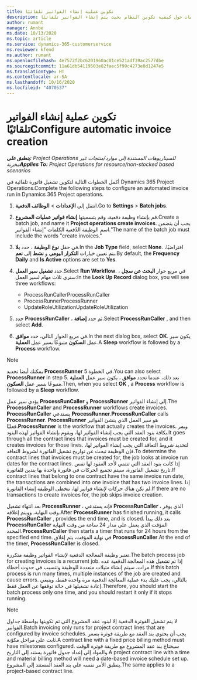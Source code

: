 ```yaml
---
title: تكوين عملية إنشاء الفواتير تلقائيًا
description: يقدم هذا الموضوع معلومات حول كيفية تكوين النظام بحيث يتم إنشاء الفواتير تلقائيًا.
author: rumant
manager: Annbe
ms.date: 10/13/2020
ms.topic: article
ms.service: dynamics-365-customerservice
ms.reviewer: kfend
ms.author: rumant
ms.openlocfilehash: 4e7572f2bc6201960ac01ce521adf39ac2577dbe
ms.sourcegitcommit: 11a61db54119503e82faec5f99c4273e8d1247e5
ms.translationtype: HT
ms.contentlocale: ar-SA
ms.lasthandoff: 10/16/2020
ms.locfileid: "4070537"
---
```

# <a name="configure-automatic-invoice-creation"></a><span data-ttu-id="e0071-103">تكوين عملية إنشاء الفواتير تلقائيًا</span><span class="sxs-lookup"><span data-stu-id="e0071-103">Configure automatic invoice creation</span></span>

<span data-ttu-id="e0071-104">_**ينطبق على:** Project Operations للسيناريوهات المستندة إلى موارد/منتجات غير مخزنة‬_</span><span class="sxs-lookup"><span data-stu-id="e0071-104">_**Applies To:** Project Operations for resource/non-stocked based scenarios_</span></span>


<span data-ttu-id="e0071-105">أكمل الخطوات التالية لتكوين تشغيل فاتورة تلقائية في Dynamics 365 Project Operations.</span><span class="sxs-lookup"><span data-stu-id="e0071-105">Complete the following steps to configure an automated invoice run in Dynamics 365 Project operations.</span></span>

1. <span data-ttu-id="e0071-106">انتقل إلى **الإعدادات** > **الوظائف الدفعية**.</span><span class="sxs-lookup"><span data-stu-id="e0071-106">Go to **Settings** > **Batch jobs**.</span></span>
2. <span data-ttu-id="e0071-107">قم بإنشاء وظيفة دفعية، وقم بتسميتها **إنشاء فواتير عمليات المشروع**.</span><span class="sxs-lookup"><span data-stu-id="e0071-107">Create a batch job, and name it **Project operations create invoices**.</span></span> <span data-ttu-id="e0071-108">يجب أن يتضمن اسم الوظيفة الدُفعية الكلمات "إنشاء الفواتير."</span><span class="sxs-lookup"><span data-stu-id="e0071-108">The name of the batch job must include the words "create invoices."</span></span>
3. <span data-ttu-id="e0071-109">في حقل **نوع الوظيفة** ، حدد **بلا**.</span><span class="sxs-lookup"><span data-stu-id="e0071-109">In the **Job Type** field, select **None**.</span></span> <span data-ttu-id="e0071-110">افتراضيًا، يتم تعيين  خيارات **التكرار اليومي** و **نشط** إلى **نعم**.</span><span class="sxs-lookup"><span data-stu-id="e0071-110">By default, the **Frequency Daily** and **Is Active** options are set to **Yes**.</span></span>
4. <span data-ttu-id="e0071-111">حدد **تشغيل سير العمل**.</span><span class="sxs-lookup"><span data-stu-id="e0071-111">Select **Run Workflow**.</span></span> <span data-ttu-id="e0071-112">في مربع حوار **البحث عن سجل** ، ستري ثلاث مهام لسير العمل:</span><span class="sxs-lookup"><span data-stu-id="e0071-112">In the **Look Up Record** dialog box, you will see three workflows:</span></span>

    - <span data-ttu-id="e0071-113">ProcessRunCaller</span><span class="sxs-lookup"><span data-stu-id="e0071-113">ProcessRunCaller</span></span>
    - <span data-ttu-id="e0071-114">ProcessRunner</span><span class="sxs-lookup"><span data-stu-id="e0071-114">ProcessRunner</span></span>
    - <span data-ttu-id="e0071-115">UpdateRoleUtilization</span><span class="sxs-lookup"><span data-stu-id="e0071-115">UpdateRoleUtilization</span></span>

5. <span data-ttu-id="e0071-116">حدد **ProcessRunCaller** ، ثم حدد **إضافة**.</span><span class="sxs-lookup"><span data-stu-id="e0071-116">Select **ProcessRunCaller** , and then select **Add**.</span></span>
6. <span data-ttu-id="e0071-117">في مربع الحوار التالي، حدد **موافق**.</span><span class="sxs-lookup"><span data-stu-id="e0071-117">In the next dialog box, select **OK**.</span></span> <span data-ttu-id="e0071-118">يكون سير عمل **السكون** متبوعًا بسير عمل **العملية**.</span><span class="sxs-lookup"><span data-stu-id="e0071-118">A **Sleep** workflow is followed by a **Process** workflow.</span></span>

  > [!NOTE]
  > <span data-ttu-id="e0071-119">يمكنك أيضا تحديد **ProcessRunner** في الخطوة 5.</span><span class="sxs-lookup"><span data-stu-id="e0071-119">You can also select **ProcessRunner** in step 5.</span></span> <span data-ttu-id="e0071-120">بعد ذلك، عندما تحدد **موافق** ، يكون سير عمل **العملية** متبوعًا بسير عمل **السكون**.</span><span class="sxs-lookup"><span data-stu-id="e0071-120">Then, when you select **OK** , a **Process** workflow is followed by a **Sleep** workflow.</span></span>

<span data-ttu-id="e0071-121">يؤدي سير عمل **ProcessRunCaller** و **ProcessRunner** إلى إنشاء الفواتير.</span><span class="sxs-lookup"><span data-stu-id="e0071-121">The **ProcessRunCaller** and **ProcessRunner** workflows create invoices.</span></span> <span data-ttu-id="e0071-122">**ProcessRunCaller** يستدعي **ProcessRunner**.</span><span class="sxs-lookup"><span data-stu-id="e0071-122">**ProcessRunCaller** calls **ProcessRunner**.</span></span> <span data-ttu-id="e0071-123">**ProcessRunner** هو سير العمل الذي ينشئ الفواتير فعليًا.</span><span class="sxs-lookup"><span data-stu-id="e0071-123">**ProcessRunner** is the workflow that actually creates the invoices.</span></span> <span data-ttu-id="e0071-124">ويمر بكافة بنود العقد التي يجب إنشاء الفواتير لها، ويقوم بإنشاء الفواتير لهذه البنود.</span><span class="sxs-lookup"><span data-stu-id="e0071-124">It goes through all the contract lines that invoices must be created for, and it creates invoices for those lines.</span></span> <span data-ttu-id="e0071-125">لتحديد شروط التعاقد التي يجب إنشاء الفواتير لها، فإن الوظيفة تبحث عن تواريخ تشغيل الفاتورة لشروط التعاقد.</span><span class="sxs-lookup"><span data-stu-id="e0071-125">To determine the contract lines that invoices must be created for, the job looks at invoice run dates for the contract lines.</span></span> <span data-ttu-id="e0071-126">إذا كانت بنود العقد التي تنتمي لأحد العقود لها نفس تاريخ تشغيل الفاتورة، سيتم تجميع الحركات في فاتورة واحدة بها بندين للفاتورة.</span><span class="sxs-lookup"><span data-stu-id="e0071-126">If contract lines that belong to one contract have the same invoice run date, the transactions are combined into one invoice that has two invoice lines.</span></span> <span data-ttu-id="e0071-127">إذا لم تكن هناك حركات لإنشاء فواتير لها، تتخطى الوظيفة إنشاء الفاتورة.</span><span class="sxs-lookup"><span data-stu-id="e0071-127">If there are no transactions to create invoices for, the job skips invoice creation.</span></span>

<span data-ttu-id="e0071-128">بعد انتهاء تشغيل **ProcessRunner** ، فإنه يستدعي **ProcessRunCaller** ، الذي يوفر وقت النهاية، وويتم إغلاقه.</span><span class="sxs-lookup"><span data-stu-id="e0071-128">After **ProcessRunner** has finished running, it calls **ProcessRunCaller** , provides the end time, and is closed.</span></span> <span data-ttu-id="e0071-129">بعد ذلك يبدأ **ProcessRunCaller** المؤقت الذي يعمل على مدار 24 ساعة من وقت النهاية المحدد.</span><span class="sxs-lookup"><span data-stu-id="e0071-129">**ProcessRunCaller** then starts a timer that runs for 24 hours from the specified end time.</span></span> <span data-ttu-id="e0071-130">في نهاية المؤقت، يتم إغلاق **ProcessRunCaller**.</span><span class="sxs-lookup"><span data-stu-id="e0071-130">At the end of the timer, **ProcessRunCaller** is closed.</span></span>

<span data-ttu-id="e0071-131">تعتبر وظيفة المعالجة الدفعية لإنشاء الفواتير وظيفة متكررة.</span><span class="sxs-lookup"><span data-stu-id="e0071-131">The batch process job for creating invoices is a recurrent job.</span></span> <span data-ttu-id="e0071-132">إذا تم تشغيل هذه المعالجة الدفعية عده مرات، سيتم إنشاء مثيلات متعددة للوظيفة وتتسبب في حدوث أخطاء.</span><span class="sxs-lookup"><span data-stu-id="e0071-132">If this batch process is run many times, multiple instances of the job are created and cause errors.</span></span> <span data-ttu-id="e0071-133">بالتالي، يجب عليك بدء عملية المعالجة الدفعية مرة واحدة فقط، وينبغي إعادة تشغيلها في حالة توقفها عن العمل فقط.</span><span class="sxs-lookup"><span data-stu-id="e0071-133">Therefore, you should start the batch process only one time, and you should restart it only if it stops running.</span></span>

> [!NOTE]
> <span data-ttu-id="e0071-134">لا يتم تشغيل الفوترة الدفعية إلا لبنود عقد المشروع التي تم تكوينها بواسطة جداول الفواتير.</span><span class="sxs-lookup"><span data-stu-id="e0071-134">Batch invoicing only runs for project contract lines that are configured by invoice schedules.</span></span> <span data-ttu-id="e0071-135">يجب أن يحتوي بند العقد مع طريقة فوترة بسعر ثابت على مراحل مكوّنة.</span><span class="sxs-lookup"><span data-stu-id="e0071-135">A contract line with a fixed price billing method must have milestones configured.</span></span> <span data-ttu-id="e0071-136">سيحتاج بند عقد المشروع مع طريقة فوترة الوقت والمواد إلى إعداد جدول فاتورة يستند إلى التاريخ.</span><span class="sxs-lookup"><span data-stu-id="e0071-136">A project contract line with a time and material billing method will need a date-based invoice schedule set up.</span></span> <span data-ttu-id="e0071-137">ينطبق الأمر نفسه على بند العقد المستند إلى المشروع.</span><span class="sxs-lookup"><span data-stu-id="e0071-137">The same applies to a project-based contract line.</span></span>     
